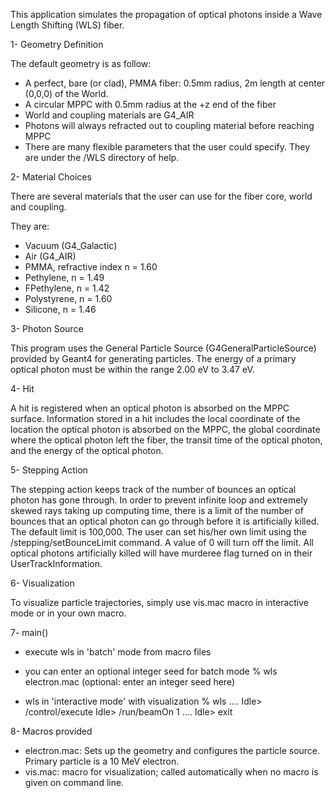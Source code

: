   This application simulates the propagation of optical photons inside a
Wave Length Shifting (WLS) fiber.


1- Geometry Definition

  The default geometry is as follow:

- A perfect, bare (or clad), PMMA fiber: 0.5mm radius, 2m length at
  center (0,0,0) of the World.
- A circular MPPC with 0.5mm radius at the +z end of the fiber
- World and coupling materials are G4_AIR
- Photons will always refracted out to coupling material before
  reaching MPPC
- There are many flexible parameters that the user could specify.
  They are under the /WLS directory of help.


2- Material Choices

  There are several materials that the user can use for the fiber core,
  world and coupling.
  
They are:

- Vacuum (G4_Galactic)
- Air (G4_AIR)
- PMMA, refractive index n = 1.60
- Pethylene, n = 1.49
- FPethylene, n = 1.42
- Polystyrene, n = 1.60
- Silicone, n = 1.46


3- Photon Source

  This program uses the General Particle Source (G4GeneralParticleSource) 
  provided by Geant4 for generating particles. The energy of a primary
  optical photon must be within the range 2.00 eV to 3.47 eV.


4- Hit

  A hit is registered when an optical photon is absorbed on the MPPC
  surface.  Information stored in a hit includes the local coordinate of the
  location the optical photon is absorbed on the MPPC, the global coordinate
  where the optical photon left the fiber, the transit time of the optical
  photon, and the energy of the optical photon.


5- Stepping Action

  The stepping action keeps track of the number of bounces an optical photon has
  gone through.  In order to prevent infinite loop and extremely skewed
  rays taking up computing time, there is a limit of the number of
  bounces that an optical photon can go through before it is artificially killed.
  The default limit is 100,000.  The user can set his/her own limit using
  the /stepping/setBounceLimit command.  A value of 0 will turn off the
  limit.  All optical photons artificially killed will have murderee flag turned
  on in their UserTrackInformation.


6- Visualization

  To visualize particle trajectories, simply use vis.mac macro in
  interactive mode or in your own macro.


7- main()

 - execute wls in 'batch' mode from macro files
 - you can enter an optional integer seed for batch mode 
         % wls electron.mac (optional: enter an integer seed here)
                 
 - wls in 'interactive mode' with visualization
         % wls
         ....
         Idle> /control/execute
         Idle> /run/beamOn 1
         ....
         Idle> exit

8- Macros provided

 - electron.mac: Sets up the geometry and configures the particle source.
                 Primary particle is a 10 MeV electron.
 - vis.mac: macro for visualization; called automatically when no macro is
            given on command line.
